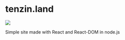 # tenzin.land
<img src="https://www.seekpng.com/png/detail/80-803597_io-is-compatible-with-all-javascript-frameworks-and.png" align="center" ></img>


Simple site made with React and React-DOM in node.js
